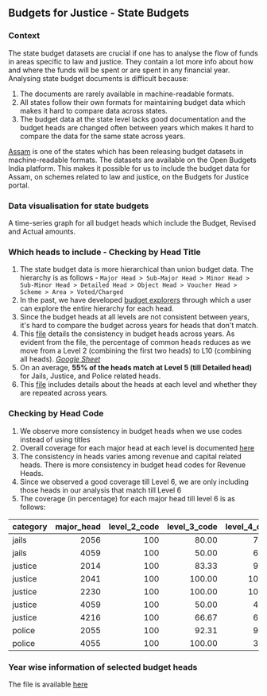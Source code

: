 
## Budgets for Justice - State Budgets

### Context

The state budget datasets are crucial if one has to analyse the flow of funds in areas specific to law and justice. They contain a lot more info about how and where the funds will be spent or are spent in any financial year. Analysing state budget documents is difficult because:

1. The documents are rarely available in machine-readable formats.
2. All states follow their own formats for maintaining budget data which makes it hard to compare data across states. 
3. The budget data at the state level lacks good documentation and the budget heads are changed often between years which makes it hard to compare the data for the same state across years. 

[Assam](https://openbudgetsindia.org/organization/about/assam) is one of the states which has been releasing budget datasets in machine-readable formats. The datasets are available on the Open Budgets India platform. This makes it possible for us to include the budget data for Assam, on schemes related to law and justice, on the Budgets for Justice portal. 

### Data visualisation for state budgets

A time-series graph for all budget heads which include the Budget, Revised and Actual amounts. 


### Which heads to include - Checking by Head Title

1. The state budget data is more hierarchical than union budget data. The hierarchy is as follows  - ```Major Head > Sub-Major Head > Minor Head > Sub-Minor Head > Detailed Head > Object Head > Voucher Head > Scheme > Area > Voted/Charged```
2. In the past, we have developed [budget explorers](https://assam2019.openbudgetsindia.org/en/expenditure/all-grants/grant-no-3-administration-of-justice/) through which a user can explore the entire hierarchy for each head. 
3. Since the budget heads at all levels are not consistent between years, it's hard to compare the budget across years for heads that don't match. 
4. This [file](https://github.com/justicehub-in/budgets-for-justice-datasets/blob/main/datasets/state-budgets/assam/level_summary.csv) details the consistency in budget heads across years. As evident from the file, the percentage of common heads reduces as we move from a Level 2 (combining the first two heads) to L10 (combining all heads). _[Google Sheet](https://docs.google.com/spreadsheets/d/1eaCiyHIecujo0-waPDk4szL6icWT1RBmdoC6aIhEvsc/edit)_
5. On an average, **55% of the heads match at Level 5 (till Detailed head)** for Jails, Justice, and Police related heads.
6. This [file](https://docs.google.com/spreadsheets/d/16fl7icGznIEgJQ_g5MQTiqgROiDB9cwGXgC-oiFh024/edit#gid=414449477) includes details about the heads at each level and whether they are repeated across years. 


### Checking by Head Code

1. We observe more consistency in budget heads when we use codes instead of using titles
2. Overall coverage for each major head at each level is documented [here](https://github.com/justicehub-in/budgets-for-justice-datasets/blob/main/datasets/state-budgets/assam/code_level_summary.csv)
3. The consistency in heads varies among revenue and capital related heads. There is more consistency in budget head codes for Revenue Heads.
4. Since we observed a good coverage till Level 6, we are only including those heads in our analysis that match till Level 6
5. The coverage (in percentage) for each major head till level 6 is as follows: 

|category | major_head| level_2_code| level_3_code| level_4_code| level_5_code| level_6_code|
|:--------|----------:|------------:|------------:|------------:|------------:|------------:|
|jails    |       2056|          100|        80.00|        75.00|        70.00|        81.67|
|jails    |       4059|          100|        50.00|        60.00|        55.56|        55.56|
|justice  |       2014|          100|        83.33|        90.91|        83.33|        77.27|
|justice  |       2041|          100|       100.00|       100.00|       100.00|        62.50|
|justice  |       2230|          100|       100.00|       100.00|       100.00|        85.19|
|justice  |       4059|          100|        50.00|        42.86|        20.83|        20.83|
|justice  |       4216|          100|        66.67|        66.67|        50.00|        50.00|
|police   |       2055|          100|        92.31|        93.65|        60.00|        50.00|
|police   |       4055|          100|       100.00|        37.50|        23.91|        20.41|

### Year wise information of selected budget heads

The file is available [here](https://github.com/justicehub-in/budgets-for-justice-datasets/blob/main/datasets/state-budgets/assam/budget_timeseries.csv)


